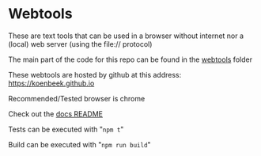 # Webtools

These are text tools that can be used in a browser without internet nor a (local) web server (using the file:// protocol)

The main part of the code for this repo can be found in the [webtools](docs/webtools) folder

These webtools are hosted by github at this address: <https://koenbeek.github.io>

Recommended/Tested browser is chrome

Check out the [docs README](docs/README.md)

Tests can be executed with "`npm t`"

Build can be executed with "`npm run build`"
